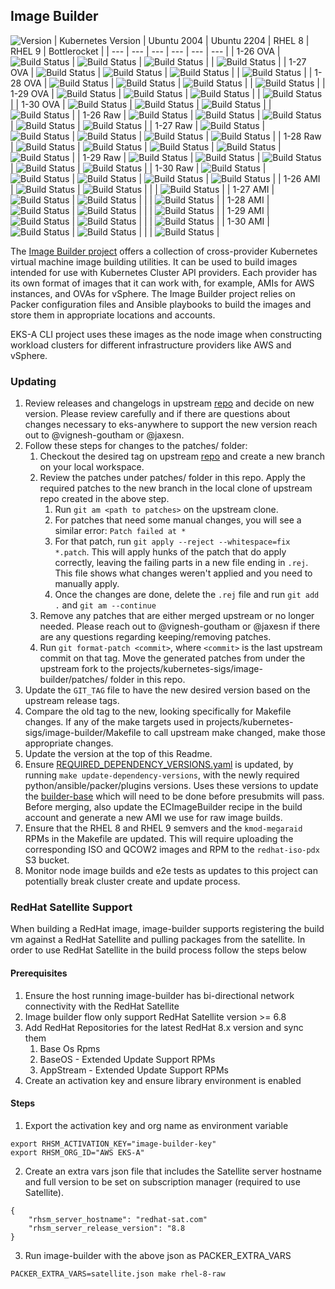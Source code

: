 ## **Image Builder**
![Version](https://img.shields.io/badge/version-v0.1.34-blue)
| Kubernetes Version | Ubuntu 2004 | Ubuntu 2204 | RHEL 8 | RHEL 9 | Bottlerocket |
| --- | --- | --- | --- | --- | --- |
| 1-26 OVA | ![Build Status](https://codebuild.us-west-2.amazonaws.com/badges?uuid=eyJlbmNyeXB0ZWREYXRhIjoiNHlZUlIya0swSDQ2L0g3TGxTVFFCRGtEZlp2TWx1OXhwVXhZVUNOVDNGazZpK2EyUDdlQzloQ2lYaTIyWVpvNGN0VzJaM2RIQi9qYWxlaWtaampacXdJPSIsIml2UGFyYW1ldGVyU3BlYyI6Ik84cjNXME9aUGE5Sm5ucUkiLCJtYXRlcmlhbFNldFNlcmlhbCI6MX0%3D&branch=main) | ![Build Status](https://codebuild.us-west-2.amazonaws.com/badges?uuid=eyJlbmNyeXB0ZWREYXRhIjoiT3hiT2NyTWc3R01qZVlLMkgzcHFySXJGQ3liODdPRFlHdXBhdmtxbG9QbFhGQXcrWnB0WDU4aENVTlliODN2aDFpYXhjS0FjRWhJY0p5dWtyU3duTGVBPSIsIml2UGFyYW1ldGVyU3BlYyI6ImZsTGJmcm1VUXJHcGVQNUMiLCJtYXRlcmlhbFNldFNlcmlhbCI6MX0%3D&branch=main) | ![Build Status](https://codebuild.us-west-2.amazonaws.com/badges?uuid=eyJlbmNyeXB0ZWREYXRhIjoicWtnQjRoWURiTUsvOWZVcVNhKytuWFY1emhBRnJTbEF2RXFFT3JoRWRzRlVzZTRJNWg4VDRoM3REQXBRbSttMVltblQxQjVKRGJEMVFqb0ZsVkJhNUJFPSIsIml2UGFyYW1ldGVyU3BlYyI6IlZSSUF1WXQzdEhPU0ZlQzYiLCJtYXRlcmlhbFNldFNlcmlhbCI6MX0%3D&branch=main) | | ![Build Status](https://codebuild.us-west-2.amazonaws.com/badges?uuid=eyJlbmNyeXB0ZWREYXRhIjoicWhVbUt4VXlQVjhGMjN3MmtZTTV3R0NVWUZEQmRYbE51RlBRQUZPektLaTI5N0wvK3k1UUt2WEhVVldvRzlKTkxFTGtpNkhaUXRMZ0RaUjRQWDRVR0EwPSIsIml2UGFyYW1ldGVyU3BlYyI6InlOR3hJbktWMFZJMjlHMWciLCJtYXRlcmlhbFNldFNlcmlhbCI6MX0%3D&branch=main) |
| 1-27 OVA | ![Build Status](https://codebuild.us-west-2.amazonaws.com/badges?uuid=eyJlbmNyeXB0ZWREYXRhIjoiQ2tIeHZ6ZG1XSTBTaFl4NGxIQWorbm4rYlNESmJybTJIZ3VtVGNrZUpvWUh3TG9zTzdhNXJvMkFxRGpBWWhEbFZ1aWppUjRhMTZkdU1EaGlQMW5EKzFVPSIsIml2UGFyYW1ldGVyU3BlYyI6IlFrQ0pRRDFXM01iRFBhQkciLCJtYXRlcmlhbFNldFNlcmlhbCI6MX0%3D&branch=main) | ![Build Status](https://codebuild.us-west-2.amazonaws.com/badges?uuid=eyJlbmNyeXB0ZWREYXRhIjoiQ0J4Qno3QmZsY1FYQUxmZC9hU3JFd0k2ZHpnSGhkSDc5MUxWdVlFU3JZclRKQ2NrR3lhQWFOVXV6aWhGakFYbWxJbnhkck1HWE5ua2kzMFMybW14dllvPSIsIml2UGFyYW1ldGVyU3BlYyI6ImxqbTZISWNyaCtzOFB3RUsiLCJtYXRlcmlhbFNldFNlcmlhbCI6MX0%3D&branch=main) | ![Build Status](https://codebuild.us-west-2.amazonaws.com/badges?uuid=eyJlbmNyeXB0ZWREYXRhIjoiMlFmL2ljUVVBSHh3eFI3QTAvVzNUL2RYaElvaTl0NGpOa0tPeUlld3hLenlMNWluOUE5NG0veXlKZ05RYUgvblI1VzlCeWtsdEwzZFdEYXhqNlptblpFPSIsIml2UGFyYW1ldGVyU3BlYyI6IkZURS96YW5CRHV5NU5xUWQiLCJtYXRlcmlhbFNldFNlcmlhbCI6MX0%3D&branch=main) | | ![Build Status](https://codebuild.us-west-2.amazonaws.com/badges?uuid=eyJlbmNyeXB0ZWREYXRhIjoiaHFNbVJsMlNObjB2Rmo2UUZ2RHIyc0k4WkowWkZ2RFpRS3dpRXc4VUEvbDBTVjZPZW9aY01Ga0ZONWZPS2YyVllhdmMwdXh0eGlYR3lOTDZ6aFEwbGxFPSIsIml2UGFyYW1ldGVyU3BlYyI6Iko3NUNaUWg0MkljOEZhSzEiLCJtYXRlcmlhbFNldFNlcmlhbCI6MX0%3D&branch=main) |
| 1-28 OVA | ![Build Status](https://codebuild.us-west-2.amazonaws.com/badges?uuid=eyJlbmNyeXB0ZWREYXRhIjoiQzE0RjNFaFBPSlpOZTRreUtYL0xrYjRzT3N4SnZSQnRiZklscTlMeWgrUkFzZFhhUHM1VW1jWEtra25ZSlVhb1RDMEZVL2hCVVByOTAxVmpQa0lwNnJNPSIsIml2UGFyYW1ldGVyU3BlYyI6IlpwalVhUkpXOGl3cmcvZlYiLCJtYXRlcmlhbFNldFNlcmlhbCI6MX0%3D&branch=main) | ![Build Status](https://codebuild.us-west-2.amazonaws.com/badges?uuid=eyJlbmNyeXB0ZWREYXRhIjoiaXBrVGdXN1d4bFg4ZFdrVEV6YW5HZ2RtTVI5bEYrTmExUDJVSkRYQnZqMFJWdnA0OU9FV09kalVqQkNLTjlxMVhyTWRwTjNDMWNJTzhSZzNxaXJ1K0pBPSIsIml2UGFyYW1ldGVyU3BlYyI6IkNsVG5wSmR3aVNZZFl0bTgiLCJtYXRlcmlhbFNldFNlcmlhbCI6MX0%3D&branch=main) | ![Build Status](https://codebuild.us-west-2.amazonaws.com/badges?uuid=eyJlbmNyeXB0ZWREYXRhIjoiZzFvblF1STgyQWl1VlhlRTdJOFg5dWRXNGtiR3pXMDRObVlFYUVRdVlwZVQyckxGS3M5K29FVzdCcThyR00rQlNpVzEyUS9ockhnbndVS2Z0WGhLMHd3PSIsIml2UGFyYW1ldGVyU3BlYyI6IkJSdkNhTjFXSEU2VlY5UCsiLCJtYXRlcmlhbFNldFNlcmlhbCI6MX0%3D&branch=main) | | ![Build Status](https://codebuild.us-west-2.amazonaws.com/badges?uuid=eyJlbmNyeXB0ZWREYXRhIjoiNjJCM1Z3VU4rVVY3eW9OTEVPaGZXK3J4YXdSaU51K3BjUjNOSzFJMmo1Q0lmZXdicVRzOTFMTmxuR2NkcTZSNUxBWCtvUDRlZHRHbFFYSWRvR05qbjZrPSIsIml2UGFyYW1ldGVyU3BlYyI6IisrQlRQcjFmL1RodmsxYkUiLCJtYXRlcmlhbFNldFNlcmlhbCI6MX0%3D&branch=main) |
| 1-29 OVA | ![Build Status](https://codebuild.us-west-2.amazonaws.com/badges?uuid=eyJlbmNyeXB0ZWREYXRhIjoiRnd0ZWNDVEdlRGQ3cnRiYUE4Mmt1dUV1R1VJWTFjSXRhWkNCR3pGSTJWazF1NUtGdGQ2cG9ldWd1anlEUzVzZThBc09WNmNVc3ZxU213UHZkVXM1UFhRPSIsIml2UGFyYW1ldGVyU3BlYyI6Ii9SRFlqMUc3OFd0RGsrbHEiLCJtYXRlcmlhbFNldFNlcmlhbCI6MX0%3D&branch=main) | ![Build Status](https://codebuild.us-west-2.amazonaws.com/badges?uuid=eyJlbmNyeXB0ZWREYXRhIjoiNTBKcFRtVHNKWVFIazc2cUpCdndpT1lBTXBJUEQ2NjNOTnJXS01xM3pCaUVJNzFNTDc3ejBnc3FUZkZ5QWxsOFBjVzV6ZG1JVi82M3huNTk5cnhzVEFVPSIsIml2UGFyYW1ldGVyU3BlYyI6InFmZ0NKMjdrQTh1ZS9lVzgiLCJtYXRlcmlhbFNldFNlcmlhbCI6MX0%3D&branch=main) | ![Build Status](https://codebuild.us-west-2.amazonaws.com/badges?uuid=eyJlbmNyeXB0ZWREYXRhIjoiSFBPUWJaSkdkd00xQzJ4UXRrTlhQN2NaYmVxQ1ZoTEJBemJxR0pHTkdDbHppTWV0ejU4bzhNQmFBUWRSOGhiN2hmTUdpSHpEaHVTc25QdXBROHQ1bTFBPSIsIml2UGFyYW1ldGVyU3BlYyI6InVML1g4aXZqdEdpdncyVTAiLCJtYXRlcmlhbFNldFNlcmlhbCI6MX0%3D&branch=main) | | ![Build Status](https://codebuild.us-west-2.amazonaws.com/badges?uuid=eyJlbmNyeXB0ZWREYXRhIjoiYTF4S0htTFdnZWxZNk1GVG11SlF0KzV5elFjT3lKeXFpaEdsLzlRSnM2QzNZTVFuenVRNE5FZWl3YVl3S0dWb3VmamJ1d3Zjb2t5UGNzTFRCMk4vaVNvPSIsIml2UGFyYW1ldGVyU3BlYyI6Ii9TSnhHaGF2NWRmbUlBTUgiLCJtYXRlcmlhbFNldFNlcmlhbCI6MX0%3D&branch=main) |
| 1-30 OVA | ![Build Status](https://codebuild.us-west-2.amazonaws.com/badges?uuid=eyJlbmNyeXB0ZWREYXRhIjoieDlTSGtsNzc2Sk85STRnS1Z2a2l5ZEljNlVXNTZsQlZ2a2VJUTRmZ1lrOUJITjhUMHJ3QVBpUjZvQXFEZGxPRm5PMG82R0IxRE90bVFOTkMrbisrQ3dVPSIsIml2UGFyYW1ldGVyU3BlYyI6IlpIMmFINjUxaWU4L3MvWlIiLCJtYXRlcmlhbFNldFNlcmlhbCI6MX0%3D&branch=main) | ![Build Status](https://codebuild.us-west-2.amazonaws.com/badges?uuid=eyJlbmNyeXB0ZWREYXRhIjoiYlJBdUMyK2h2elNkeEtKSlI3b1EzT0tLSXhQcjl0eHZhQko3Wno4UTVOSHJnMnZDTld3QStnTVhQMzFHaEN0TVVPekFqNUlpZlR5SDlWd3h3UTUybjUwPSIsIml2UGFyYW1ldGVyU3BlYyI6IlYxd2htNEFhU1FXaGZNRksiLCJtYXRlcmlhbFNldFNlcmlhbCI6MX0%3D&branch=main) | ![Build Status](https://codebuild.us-west-2.amazonaws.com/badges?uuid=eyJlbmNyeXB0ZWREYXRhIjoieEt6MXczVHpCRGYwazZwR1pzeUtqTEVzdUdGWW5McHZJN2JoWHBDcXQrTEtHeVdZckdLclZlcnVtM1MvSG9iTEVFb1JrSGZTZThBVURsOVIrMHhJQ0ZJPSIsIml2UGFyYW1ldGVyU3BlYyI6IkJxbGdnMm1rdFhreFlIYXgiLCJtYXRlcmlhbFNldFNlcmlhbCI6MX0%3D&branch=main) | | ![Build Status](https://codebuild.us-west-2.amazonaws.com/badges?uuid=eyJlbmNyeXB0ZWREYXRhIjoiYTZneUxYOENvT3VVRW1RV3VXRUFYNlNKMTRHeXl3cGNqSXNJM0FQTE15blJncExUYjVuQXN3UUFxZFBpeVdnQmJZM1N2WkxnVWg0ZWRyUFlLdlNiNmpNPSIsIml2UGFyYW1ldGVyU3BlYyI6IlpsN3pka0lscXJ4RGpxMmkiLCJtYXRlcmlhbFNldFNlcmlhbCI6MX0%3D&branch=main) |
| 1-26 Raw | ![Build Status](https://codebuild.us-west-2.amazonaws.com/badges?uuid=eyJlbmNyeXB0ZWREYXRhIjoiQlIvVElrNGNJNTBUY01xTHoySC9wV0ZRRC9sT3gxV1V5WXhHbWh2UHRKV3p0bTRZNXY3Qld4RFN3V292RXFPU05xSWllOHl3cVRZTCthMEc2bXVvU2RJPSIsIml2UGFyYW1ldGVyU3BlYyI6ImNVOUFOb2RDZDh3QnArcjkiLCJtYXRlcmlhbFNldFNlcmlhbCI6MX0%3D&branch=main) | ![Build Status](https://codebuild.us-west-2.amazonaws.com/badges?uuid=eyJlbmNyeXB0ZWREYXRhIjoiYWNXVW1BWlIvYUZYbG5aUFFlV2FEMXlWTjRrb0lMRVZTQVAxSkE1dDZDZUJoY0ErcGVhb2szVUxOZ1FmZi9YaDNOQmpuci92VUdtUlJOWmhaYkkwcFFJPSIsIml2UGFyYW1ldGVyU3BlYyI6ImwzTTZsNndhYlR3M1J6UWQiLCJtYXRlcmlhbFNldFNlcmlhbCI6MX0%3D&branch=main) | ![Build Status](https://codebuild.us-west-2.amazonaws.com/badges?uuid=eyJlbmNyeXB0ZWREYXRhIjoibFBFOFNhZnpjOUtwSzRPVnZGVkJuS1VHV1M3TkQ0cE5GWlA0UDVZdm5XZkFmTkhWYUpUUm9FSTZIM3RUVk1uZGNkOWI4MGdYRUNZTFBYVm84czhiWUFjPSIsIml2UGFyYW1ldGVyU3BlYyI6IkFNd1V4Q3M1VE9jemkwb00iLCJtYXRlcmlhbFNldFNlcmlhbCI6MX0%3D&branch=main) | ![Build Status](https://codebuild.us-west-2.amazonaws.com/badges?uuid=eyJlbmNyeXB0ZWREYXRhIjoiVlVUd25IeUYyaDZPL1p4Q25qOEFHdUpiNjNNSkMvbHNWbUpJWDdISGtSK0o3Q3ZoRFRLcnkvSklvR1F0T3JVTUdQYmc0OXhNVkEzV0g4NjhuaGxpKytJPSIsIml2UGFyYW1ldGVyU3BlYyI6ImZHamFrVUlKQ3BtNXNTc2IiLCJtYXRlcmlhbFNldFNlcmlhbCI6MX0%3D&branch=main) | ![Build Status](https://codebuild.us-west-2.amazonaws.com/badges?uuid=eyJlbmNyeXB0ZWREYXRhIjoid3pnYkdSRjNuMktEbGducnROWFVGekl2djF2RS9MWVpOMjMzWkM5dnlsRDdvaTF6TyswWGFId2taY1hqcWRZREFFTFdiektRSWJFNXB4eDNzbFoyNEtvPSIsIml2UGFyYW1ldGVyU3BlYyI6Im9UZDFLYUZubkhlQWh5UDYiLCJtYXRlcmlhbFNldFNlcmlhbCI6MX0%3D&branch=main) |
| 1-27 Raw | ![Build Status](https://codebuild.us-west-2.amazonaws.com/badges?uuid=eyJlbmNyeXB0ZWREYXRhIjoiOFh3eDVvV2NuaXFLUHZqdHRmeHdnUmRtYzdhcVBmMStzU3lJWVFvQW44MURUMUpuQ1lubWNOTU4wOWZYT1lZcUhqT2lDQS9yTG02cWxnWCtLb3prTlRJPSIsIml2UGFyYW1ldGVyU3BlYyI6Ik5tSnB2SFJRY01xb01TRGQiLCJtYXRlcmlhbFNldFNlcmlhbCI6MX0%3D&branch=main) | ![Build Status](https://codebuild.us-west-2.amazonaws.com/badges?uuid=eyJlbmNyeXB0ZWREYXRhIjoiSXBaRVYwOE9uMXhnM3dkMUs3eVJuUXBLZ0dsWGx4V1hzQ0ZEeTNPTkt6MG1aWjRSYms2Umc3dm1uY3Zid0xpYmdnRUZwOEExeWdIVUxpUjRrc0pnQ3NzPSIsIml2UGFyYW1ldGVyU3BlYyI6InQrK1lwZU81bXZqQjJob1ciLCJtYXRlcmlhbFNldFNlcmlhbCI6MX0%3D&branch=main) | ![Build Status](https://codebuild.us-west-2.amazonaws.com/badges?uuid=eyJlbmNyeXB0ZWREYXRhIjoiMmpxS0xzaTFKYk5mZWZMdjhCanplcVgxNFZ6Y1ZmWXpzcHpHNVJyNnM1ZzhpekpqbVhvSVY4N3J0eWdOWXlpMGozdnl6bklWK0ZGcHI0SzZNWWJzQmQ0PSIsIml2UGFyYW1ldGVyU3BlYyI6Ikl2b1hZTGxobFBWWjdDY1IiLCJtYXRlcmlhbFNldFNlcmlhbCI6MX0%3D&branch=main) | ![Build Status](https://codebuild.us-west-2.amazonaws.com/badges?uuid=eyJlbmNyeXB0ZWREYXRhIjoiMTdZNUtVdVRIOXBJcFVIOTQ4dVlNY2NqUzd5MlAzQlVRN3V0M3RQaDdwT0xhNFFwbWQyZktRRHVaTzl6U0FJMkpHZmJ1VkZWck1OQW4yUHg0TDdvdzBzPSIsIml2UGFyYW1ldGVyU3BlYyI6Iklvd2ZObnhwVitNOVpZb0QiLCJtYXRlcmlhbFNldFNlcmlhbCI6MX0%3D&branch=main) | ![Build Status](https://codebuild.us-west-2.amazonaws.com/badges?uuid=eyJlbmNyeXB0ZWREYXRhIjoiZmIvT3hrSDlLSDZ2eTJEYVpiTlRDZ3NMRDE3RGNKOUkweSthd1k3Y25DeU1OTGNuVzY1V0FqU2hEdjByOXY3dHFsejFDYXlFa0tHNSs2RU5mdkQ5WlRNPSIsIml2UGFyYW1ldGVyU3BlYyI6IkN4RmI1NW9lcDk0OVRUTU0iLCJtYXRlcmlhbFNldFNlcmlhbCI6MX0%3D&branch=main) |
| 1-28 Raw | ![Build Status](https://codebuild.us-west-2.amazonaws.com/badges?uuid=eyJlbmNyeXB0ZWREYXRhIjoiSXJQMmZFMHF2SHYzbEtVRkY3OTQ2eXlsOHE4NmthaEZ3Y2tMRkI2YjZrMkFUQTd3Wjg0MlZEaVRvZjFhdjBRSE9mZVZyL0EyMGQvM1BqU294WUplc1Y0PSIsIml2UGFyYW1ldGVyU3BlYyI6IjZyYUVDS2pUdFRhUUYzMVoiLCJtYXRlcmlhbFNldFNlcmlhbCI6MX0%3D&branch=main) | ![Build Status](https://codebuild.us-west-2.amazonaws.com/badges?uuid=eyJlbmNyeXB0ZWREYXRhIjoiS1JRaEtqbTg1MCtZNkdJT0pUY1lrUjhXUFFFV044TVZxSi9HaGtkMGtEdURBamxrcU5XNG9WRDFjOG95V05OWk5JajczRm9OWkR6eGtEUVU5NllPZjRrPSIsIml2UGFyYW1ldGVyU3BlYyI6InZUMFg2QXk2VFd0TjcxVFIiLCJtYXRlcmlhbFNldFNlcmlhbCI6MX0%3D&branch=main) | ![Build Status](https://codebuild.us-west-2.amazonaws.com/badges?uuid=eyJlbmNyeXB0ZWREYXRhIjoiclhFaU9UN0JRTW5jWUE4VkdNS0c4bVh0MllVZnc0c1VpTS8zanBodnRucVd6U094SnVzTTZrcW03a3RaZ1A3cThManpDVWh0b1Q4TUwrdXhxZ05sQzZjPSIsIml2UGFyYW1ldGVyU3BlYyI6IitqSGV0SkRKUzQvZS9IOWoiLCJtYXRlcmlhbFNldFNlcmlhbCI6MX0%3D&branch=main) | ![Build Status](https://codebuild.us-west-2.amazonaws.com/badges?uuid=eyJlbmNyeXB0ZWREYXRhIjoiT053WVVsUkY1eGhaeUxMdEdKKzJKekQ2aGUzcGJMekJRdlRuRzZWaUxvWlZPVms3Y1BKcDZSS1RZWllSandqRWtoempUOUJZY3VzWjJkQWZlbWNBdDVnPSIsIml2UGFyYW1ldGVyU3BlYyI6ImR5SHpPWGJoT0x0aVpsZjQiLCJtYXRlcmlhbFNldFNlcmlhbCI6MX0%3D&branch=main) | ![Build Status](https://codebuild.us-west-2.amazonaws.com/badges?uuid=eyJlbmNyeXB0ZWREYXRhIjoidENKNmxQSDh3U2ZlMk10dnZ4RmYxcTdPL1k0SUVsM3dncjVPU2xoT0lqdDZEOWF0RkxFeGg0ZEt2UmJobm8vVXZhd3d2dWplNlYwV2lhMHk5QmhRKzVNPSIsIml2UGFyYW1ldGVyU3BlYyI6InZyUGtaQzdXc3FPd3QwbUYiLCJtYXRlcmlhbFNldFNlcmlhbCI6MX0%3D&branch=main) |
| 1-29 Raw | ![Build Status](https://codebuild.us-west-2.amazonaws.com/badges?uuid=eyJlbmNyeXB0ZWREYXRhIjoiakRqVDJhbUpFY1Q5WFFyU24vU2Jsemt0UlFyZTZBQWJDRFc5TGRvR3FoV254cWdxSHJSeEtwT1RQMHJxV0JsNmE2MGFHTjlSc3NLTW83MkhPV1pldzFzPSIsIml2UGFyYW1ldGVyU3BlYyI6InhHVDBVbmE0U2tza0FudDkiLCJtYXRlcmlhbFNldFNlcmlhbCI6MX0%3D&branch=main) | ![Build Status](https://codebuild.us-west-2.amazonaws.com/badges?uuid=eyJlbmNyeXB0ZWREYXRhIjoiaFI4cVZrQWNyaHdkRkhvdU15Q05EOW40NkFIM01uc2ovSmZxRms1eVVhZDkrb3BWZFFrQWZlcE0wemVPZW1Yak4yNElXRDliWHVLZDcwZHhQQTFSVUxBPSIsIml2UGFyYW1ldGVyU3BlYyI6IncvdmM3VTdBdTZJdS91RCsiLCJtYXRlcmlhbFNldFNlcmlhbCI6MX0%3D&branch=main) | ![Build Status](https://codebuild.us-west-2.amazonaws.com/badges?uuid=eyJlbmNyeXB0ZWREYXRhIjoiQzREZXZWZ0kzWjc3T3cvalF0MWl0MmhyTGorb1FqNnE3cHRQWkpiYmRWREttSDR6TU4rUHdacVRJQnRuM25FcHhqRFNqa2xGOC9VV0RJT1FhMGVIOTBZPSIsIml2UGFyYW1ldGVyU3BlYyI6IlBiK3AzTnJPNE5rSjQwTEEiLCJtYXRlcmlhbFNldFNlcmlhbCI6MX0%3D&branch=main) | ![Build Status](https://codebuild.us-west-2.amazonaws.com/badges?uuid=eyJlbmNyeXB0ZWREYXRhIjoiMk1HNGQ5bThmYmZUNGs1UjgxUkhoa0FoVHF2Tlg3WVRXalBtazVhc0VoblEvd2NVb1ZISVJ2T1orODkzKy94NWE1VnEwWHNwRnFyVUd1cTVta3RBY0I0PSIsIml2UGFyYW1ldGVyU3BlYyI6IkU0RHN6M2cwbnVyWWVvTjciLCJtYXRlcmlhbFNldFNlcmlhbCI6MX0%3D&branch=main) | ![Build Status](https://codebuild.us-west-2.amazonaws.com/badges?uuid=eyJlbmNyeXB0ZWREYXRhIjoiSk02ZG9ralhIVTBUclMzSXVmVWFQeXRPVnF5RXNRMkY1YVFtalNkSlNUQnpIbWRJcHV1V0pxK3A1UEJqdUFkeHp0RnZYNnNxNHBJNUowV1dzTDk5QnhZPSIsIml2UGFyYW1ldGVyU3BlYyI6Imlpdlh4VmpSWGo3cWpiU08iLCJtYXRlcmlhbFNldFNlcmlhbCI6MX0%3D&branch=main) |
| 1-30 Raw | ![Build Status](https://codebuild.us-west-2.amazonaws.com/badges?uuid=eyJlbmNyeXB0ZWREYXRhIjoiY3dMYURNcDg4U3BrRC80SEdxMEVzUCtSSEQreHJjUlB1MXpnanU4ZHRiTjdkOUNqNlI5M1JaTGR4UDNpNDN5UE84Yzl4c2lvVWsxb2p1TzE1WmV4dlQ0PSIsIml2UGFyYW1ldGVyU3BlYyI6InNmS1hTVERWZmRQeHVzR1EiLCJtYXRlcmlhbFNldFNlcmlhbCI6MX0%3D&branch=main) | ![Build Status](https://codebuild.us-west-2.amazonaws.com/badges?uuid=eyJlbmNyeXB0ZWREYXRhIjoiNkNrY2RXTVlQK1NJTDdyNHBUSlhtMVM5WDJEc1U5MW1VMHVXUnBxS0xDU3duZzFmeURxS01lOXpvcTYrV2N0OVpVQVFLeDlTOFpVWGh0UVRDR2FWbmRRPSIsIml2UGFyYW1ldGVyU3BlYyI6Im9BSlVyYmg5Q0p4OUd3SGsiLCJtYXRlcmlhbFNldFNlcmlhbCI6MX0%3D&branch=main) | ![Build Status](https://codebuild.us-west-2.amazonaws.com/badges?uuid=eyJlbmNyeXB0ZWREYXRhIjoibEpxeTkvelliZmdjdThwbXVUT0JIa25lUWRsajJHMlVaNnpFRFlhTkNmUjRTbjVmWFpmeVJsNTJuSzI5VXQxK2NCZElHWFBtcGZsZ3ExQ1lidkZFYzZrPSIsIml2UGFyYW1ldGVyU3BlYyI6IlZwK1JhajVnRnhkcExzK2wiLCJtYXRlcmlhbFNldFNlcmlhbCI6MX0%3D&branch=main) | ![Build Status](https://codebuild.us-west-2.amazonaws.com/badges?uuid=eyJlbmNyeXB0ZWREYXRhIjoickkyTkFjc2l4V0I4S2NXQWtEYS9oS3F2S1BzMGNNMXJaY3BhNmJhWGg0d2xScmplZU8xaGZUemNVbXNVQjFuMzBjUHNHRHdtQ011eVJvblJsTDMvakRrPSIsIml2UGFyYW1ldGVyU3BlYyI6IlFOa2huSkcxSjY5aEJ4R2EiLCJtYXRlcmlhbFNldFNlcmlhbCI6MX0%3D&branch=main) | ![Build Status](https://codebuild.us-west-2.amazonaws.com/badges?uuid=eyJlbmNyeXB0ZWREYXRhIjoic3NtSysvK1NieFVUeWlSUlNiWUVPamh0b3lXSE9wN2pQcVEvM04vbndYbjRJdE5jNEkraG1JL09rVXZsMnpFM042Zm13M1FoaHUyTUtaWFlNOENiaU5NPSIsIml2UGFyYW1ldGVyU3BlYyI6IlpvS3R2bUp4WGhWVjdSTk8iLCJtYXRlcmlhbFNldFNlcmlhbCI6MX0%3D&branch=main) |
| 1-26 AMI | ![Build Status](https://codebuild.us-west-2.amazonaws.com/badges?uuid=eyJlbmNyeXB0ZWREYXRhIjoiQW1sVFhiUVlGUTA4eXl1UFNtVUFVeDFkWXByS3l6ZlMwSFpXbU4rbElHOEhjZ3F2MDR0YkV2clFiN0tyZEVCRVNDTkg4aGlqZUREUkN3RExwdlBiMkhnPSIsIml2UGFyYW1ldGVyU3BlYyI6IlVyeWs4eDVGQ0UrdFNsTUsiLCJtYXRlcmlhbFNldFNlcmlhbCI6MX0%3D&branch=main) | ![Build Status](https://codebuild.us-west-2.amazonaws.com/badges?uuid=eyJlbmNyeXB0ZWREYXRhIjoiZXBpdDBybE5kZGJ3SW1EaWhGWjFlSVNyOHNMRnJSbHpvNDZTK0VtUnJYdXlJN0Y5Mk1NYnFIcEhJeWNad3ZMVGlROTFSY0dPNkxNU3lpdUVJQkZSTmZBPSIsIml2UGFyYW1ldGVyU3BlYyI6Ii9wb1RhT1ZSVlNvRE5QOXEiLCJtYXRlcmlhbFNldFNlcmlhbCI6MX0%3D&branch=main) | | | ![Build Status](https://codebuild.us-west-2.amazonaws.com/badges?uuid=eyJlbmNyeXB0ZWREYXRhIjoiNDFtQjR6eWVObUdmOEYza2J2WUs4T2gxc2t5WkpxSHRGcmIwL1BteTFmdFBWbEhOb1MyOGU2dTZGTU9kRHhtTFhJbVJWUmcveEtkY1VEbW8yaXRMdlZFPSIsIml2UGFyYW1ldGVyU3BlYyI6IlNzdTN6QnArSFRDWXVWbmEiLCJtYXRlcmlhbFNldFNlcmlhbCI6MX0%3D&branch=main) |
| 1-27 AMI | ![Build Status](https://codebuild.us-west-2.amazonaws.com/badges?uuid=eyJlbmNyeXB0ZWREYXRhIjoibTFhTE93QXVnNGJMUXA2ZkVxYjI2SWMzYzFYYmdvaVdaOXhnUnNyQ0pLbnVvSmREYVI5eFZuTVV5Q1cra3VuY3hYb2RxYy8vZEpEMHlNUEdLMUdHZ0lJPSIsIml2UGFyYW1ldGVyU3BlYyI6ImoyNkZmTHAyRExKL2QwK1EiLCJtYXRlcmlhbFNldFNlcmlhbCI6MX0%3D&branch=main) | ![Build Status](https://codebuild.us-west-2.amazonaws.com/badges?uuid=eyJlbmNyeXB0ZWREYXRhIjoicitxczEvR0k2WG04cnRzYXh4bjlCR21FT0RrYld2b1I1NjJtQ2xVR2VBUTNLcHBiRWR0SVBtRDNwclRHa0tqZlVBMi8wdGt3amREeVpvaVpqRnJkbERNPSIsIml2UGFyYW1ldGVyU3BlYyI6Ik8wZDVlMGIxTW1WZXhSZG4iLCJtYXRlcmlhbFNldFNlcmlhbCI6MX0%3D&branch=main) | | | ![Build Status](https://codebuild.us-west-2.amazonaws.com/badges?uuid=eyJlbmNyeXB0ZWREYXRhIjoiRlJVV0xTbWhWRlBOSDU1dG9zVk8vRDcvTncyb3FScDBaVVh1akoyN3RhenVQZHlMY0hZdFJCcU11akxoSHVtbDJFWS81Z0dRekQ1U1k2NlZyY0ljbFFVPSIsIml2UGFyYW1ldGVyU3BlYyI6ImhiWGVhS0JFZ1R0dTl1QVAiLCJtYXRlcmlhbFNldFNlcmlhbCI6MX0%3D&branch=main) |
| 1-28 AMI | ![Build Status](https://codebuild.us-west-2.amazonaws.com/badges?uuid=eyJlbmNyeXB0ZWREYXRhIjoiMGpSaFExYjg5WTA2RjlvUmQxUkVSVzZPNlVFcm1YTmdtQ0gyZmR2Ylh5cFYxU0NOanI5WEo2L2RtY3JlRjJKek04TDBKVzl6NjNrUVphM1hjM3p5RXdJPSIsIml2UGFyYW1ldGVyU3BlYyI6IkJQRHFLeG1nNTR0NGJQVk4iLCJtYXRlcmlhbFNldFNlcmlhbCI6MX0%3D&branch=main) | ![Build Status](https://codebuild.us-west-2.amazonaws.com/badges?uuid=eyJlbmNyeXB0ZWREYXRhIjoiUWs3YWNEekRGWFVJNTlnd3JDd3FJR3dTQ0pSSFE3NDI5cktXV3BQSGJmaUpBalBwODBoUlZqT1VPckFJcVBRTkZkVFVqWDN2NGNvRnkwKzhwK1o3VVN3PSIsIml2UGFyYW1ldGVyU3BlYyI6IndxaHpNUlRUM3dpVDUyTGIiLCJtYXRlcmlhbFNldFNlcmlhbCI6MX0%3D&branch=main) | | | ![Build Status](https://codebuild.us-west-2.amazonaws.com/badges?uuid=eyJlbmNyeXB0ZWREYXRhIjoibW9qVTcyTEhXZ1NFNFJoanJTdjdWd3N2UklsWEl1ZndCcjU3eUh5MUliRmx6bmQ5TE5WcFlxYnc1V3o5RUtUbUxGUzh3TmthSzJyZU4yRlQ5QUNHRXdZPSIsIml2UGFyYW1ldGVyU3BlYyI6ImtYMEpWeWc5dzN6MjBDbTIiLCJtYXRlcmlhbFNldFNlcmlhbCI6MX0%3D&branch=main) |
| 1-29 AMI | ![Build Status](https://codebuild.us-west-2.amazonaws.com/badges?uuid=eyJlbmNyeXB0ZWREYXRhIjoiY0lUM1FzWDBnZEc1TDYyZCtQQ0ZlbGNVSEdBSDdoeTZpZUNaSWhId0gvZ0d5T0pKSEd3dkRsKzlRV3RJWTBVYzNEbEpKVmtONzltdXFyd2lYcHRNM084PSIsIml2UGFyYW1ldGVyU3BlYyI6Im11K3BnNStnanFSdGtOSjYiLCJtYXRlcmlhbFNldFNlcmlhbCI6MX0%3D&branch=main) | ![Build Status](https://codebuild.us-west-2.amazonaws.com/badges?uuid=eyJlbmNyeXB0ZWREYXRhIjoiMm1aczBXS21lVzFZWVdldldvOXdwaUFaMytHaFpmY3hBd1VuR3l6QkxWbHErTS9lTmZIaFNDYzErcGsxOXNQSlM3T3RRaVFHTm1zaHcxQm5RMWQwSGRVPSIsIml2UGFyYW1ldGVyU3BlYyI6IjVUbFNnV3dKUTF5SCtTSFkiLCJtYXRlcmlhbFNldFNlcmlhbCI6MX0%3D&branch=main) | | | ![Build Status](https://codebuild.us-west-2.amazonaws.com/badges?uuid=eyJlbmNyeXB0ZWREYXRhIjoib2JLTmVtZUl1d1doZkgraEthOUw5ZzhvWkJGUU15RjUwU0NKd254bUpjVmJoMHRtc2Y3SHlubGh4Zm8rbHRsVXFoT1ppeVRqNzlhb0dDQUlTK21mTFFRPSIsIml2UGFyYW1ldGVyU3BlYyI6InpPNFd2MDI3L3g4VEVNdm8iLCJtYXRlcmlhbFNldFNlcmlhbCI6MX0%3D&branch=main) |
| 1-30 AMI | ![Build Status](https://codebuild.us-west-2.amazonaws.com/badges?uuid=eyJlbmNyeXB0ZWREYXRhIjoiZWo3VUF3d1lvTWxEbW14R0p3aXZnK0VKcWtvMVBBZjVCdEg5Mlk3QkZyUlZiWEhMQ1hUSFF0bU8xUEQ2TTRTUHRhOFhhUXUxTktpWC9QbE12RHdJaFd3PSIsIml2UGFyYW1ldGVyU3BlYyI6ImZtTDNqN2JxclFqU1I1MXciLCJtYXRlcmlhbFNldFNlcmlhbCI6MX0%3D&branch=main) | ![Build Status](https://codebuild.us-west-2.amazonaws.com/badges?uuid=eyJlbmNyeXB0ZWREYXRhIjoiczIwbkdGWVJGTzVTWVE0L01OYmZzNXhwZHVSKzhKeGdySVltSFIxbGI3VkVWNkNSUllHRVAxQklrMFY3dmdjeXp6T2gzREZWK0VqRTkrbDlOaVBwc2NjPSIsIml2UGFyYW1ldGVyU3BlYyI6IlVmaUNTZnFjMC8rWjVLaHYiLCJtYXRlcmlhbFNldFNlcmlhbCI6MX0%3D&branch=main) | | | ![Build Status](https://codebuild.us-west-2.amazonaws.com/badges?uuid=eyJlbmNyeXB0ZWREYXRhIjoiYXkrbTVKeHZQMVY2NWdITzUvM0VjeERESFkvZmVIL0s1Y0UzL3VBT1VNdDRHQVZsVjdvcW1hRndtbXRLcGtFUjJjamlDOEFBdG03aU4wZzBsSXdhOXlNPSIsIml2UGFyYW1ldGVyU3BlYyI6Iit0NEhXSktxRGdyTStYZzkiLCJtYXRlcmlhbFNldFNlcmlhbCI6MX0%3D&branch=main) |

The [Image Builder project](https://github.com/kubernetes-sigs/image-builder) offers a collection of cross-provider Kubernetes virtual machine image building utilities. It can be used to build images intended for use with Kubernetes Cluster API providers. Each provider has its own format of images that it can work with, for example, AMIs for AWS instances, and OVAs for vSphere. The Image Builder project relies on Packer configuration files and Ansible playbooks to build the images and store them in appropriate locations and accounts.

EKS-A CLI project uses these images as the node image when constructing workload clusters for different infrastructure providers like AWS and vSphere.

### Updating

1. Review releases and changelogs in upstream [repo](https://github.com/kubernetes-sigs/image-builder) and decide on new version.
   Please review carefully and if there are questions about changes necessary to eks-anywhere to support the new version reach out to @vignesh-goutham or @jaxesn.
1. Follow these steps for changes to the patches/ folder:
    1. Checkout the desired tag on upstream [repo](https://github.com/kubernetes-sigs/image-builder) and create a new branch on your local workspace.
    1. Review the patches under patches/ folder in this repo. Apply the required patches to the new branch in the local clone of upstream repo created in the above step.
        1. Run `git am <path to patches>` on the upstream clone.
        1. For patches that need some manual changes, you will see a similar error: `Patch failed at *`
        1. For that patch, run `git apply --reject --whitespace=fix *.patch`. This will apply hunks of the patch that do apply correctly, leaving
           the failing parts in a new file ending in `.rej`. This file shows what changes weren't applied and you need to manually apply.
        1. Once the changes are done, delete the `.rej` file and run `git add .` and `git am --continue`
    1. Remove any patches that are either merged upstream or no longer needed. Please reach out to @vignesh-goutham or @jaxesn if there are any questions regarding keeping/removing patches.
    1. Run `git format-patch <commit>`, where `<commit>` is the last upstream commit on that tag. Move the generated patches from under the upstream fork to the projects/kubernetes-sigs/image-builder/patches/ folder in this repo.
1. Update the `GIT_TAG` file to have the new desired version based on the upstream release tags.
1. Compare the old tag to the new, looking specifically for Makefile changes. If any of the make targets used in projects/kubernetes-sigs/image-builder/Makefile to call upstream make changed, make those appropriate changes.
1. Update the version at the top of this Readme.
1. Ensure [REQUIRED_DEPENDENCY_VERSIONS.yaml](./REQUIRED_DEPENDENCY_VERSIONS.yaml) is updated, by running `make update-dependency-versions`, with the newly required python/ansible/packer/plugins versions. Uses these versions to update the [builder-base](https://github.com/aws/eks-distro-build-tooling/blob/main/builder-base/versions.yaml)
    which will need to be done before presubmits will pass. Before merging, also update the ECImageBuilder recipe in the build account and generate a new AMI we use for raw image builds.
1. Ensure that the RHEL 8 and RHEL 9 semvers and the `kmod-megaraid` RPMs in the Makefile are updated. This will require uploading the corresponding ISO and QCOW2 images and RPM to the `redhat-iso-pdx` S3 bucket.
1. Monitor node image builds and e2e tests as updates to this project can potentially break cluster create and update process.

### RedHat Satellite Support

When building a RedHat image, image-builder supports registering the build vm against a RedHat Satellite and pulling packages from the satellite.
In order to use RedHat Satellite in the build process follow the steps below

#### Prerequisites
1. Ensure the host running image-builder has bi-directional network connectivity with the RedHat Satellite
2. Image builder flow only support RedHat Satellite version >= 6.8
3. Add RedHat Repositories for the latest RedHat 8.x version and sync them
   1. Base Os Rpms 
   2. BaseOS - Extended Update Support RPMs
   3. AppStream - Extended Update Support RPMs
4. Create an activation key and ensure library environment is enabled

#### Steps
1. Export the activation key and org name as environment variable
```
export RHSM_ACTIVATION_KEY="image-builder-key"
export RHSM_ORG_ID="AWS EKS-A"
```
2. Create an extra vars json file that includes the Satellite server hostname and full version to be set on subscription manager (required to use Satellite).
```
{
    "rhsm_server_hostname": "redhat-sat.com"
    "rhsm_server_release_version": "8.8
}
```
3. Run image-builder with the above json as PACKER_EXTRA_VARS
```
PACKER_EXTRA_VARS=satellite.json make rhel-8-raw
```
